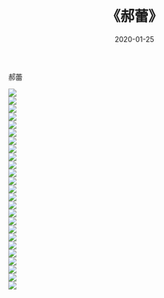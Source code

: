 ﻿---
layout: post
title:  《郝蕾》
date:   2020-01-25
img: http://pic.660000.xyz/1:/壁纸/明星魅力/华人明星/郝蕾/000.jpg
categories: [美女, 清纯, 唯美]
---

郝蕾

 ![](http://pic.660000.xyz/1:/壁纸/明星魅力/华人明星/郝蕾/001.jpg) <br>![](http://pic.660000.xyz/1:/壁纸/明星魅力/华人明星/郝蕾/002.jpg) <br>![](http://pic.660000.xyz/1:/壁纸/明星魅力/华人明星/郝蕾/003.jpg) <br>![](http://pic.660000.xyz/1:/壁纸/明星魅力/华人明星/郝蕾/004.jpg) <br>![](http://pic.660000.xyz/1:/壁纸/明星魅力/华人明星/郝蕾/005.jpg) <br>![](http://pic.660000.xyz/1:/壁纸/明星魅力/华人明星/郝蕾/006.jpg) <br>![](http://pic.660000.xyz/1:/壁纸/明星魅力/华人明星/郝蕾/007.jpg) <br>![](http://pic.660000.xyz/1:/壁纸/明星魅力/华人明星/郝蕾/008.jpg) <br>![](http://pic.660000.xyz/1:/壁纸/明星魅力/华人明星/郝蕾/009.jpg) <br>![](http://pic.660000.xyz/1:/壁纸/明星魅力/华人明星/郝蕾/010.jpg) <br>![](http://pic.660000.xyz/1:/壁纸/明星魅力/华人明星/郝蕾/011.jpg) <br>![](http://pic.660000.xyz/1:/壁纸/明星魅力/华人明星/郝蕾/012.jpg) <br>![](http://pic.660000.xyz/1:/壁纸/明星魅力/华人明星/郝蕾/013.jpg) <br>![](http://pic.660000.xyz/1:/壁纸/明星魅力/华人明星/郝蕾/014.jpg) <br>![](http://pic.660000.xyz/1:/壁纸/明星魅力/华人明星/郝蕾/015.jpg) <br>![](http://pic.660000.xyz/1:/壁纸/明星魅力/华人明星/郝蕾/016.jpg) <br>![](http://pic.660000.xyz/1:/壁纸/明星魅力/华人明星/郝蕾/017.jpg) <br>![](http://pic.660000.xyz/1:/壁纸/明星魅力/华人明星/郝蕾/018.jpg) <br>![](http://pic.660000.xyz/1:/壁纸/明星魅力/华人明星/郝蕾/019.jpg) <br>![](http://pic.660000.xyz/1:/壁纸/明星魅力/华人明星/郝蕾/020.jpg) <br>![](http://pic.660000.xyz/1:/壁纸/明星魅力/华人明星/郝蕾/021.jpg) <br>![](http://pic.660000.xyz/1:/壁纸/明星魅力/华人明星/郝蕾/022.jpg) <br>![](http://pic.660000.xyz/1:/壁纸/明星魅力/华人明星/郝蕾/023.jpg) <br>![](http://pic.660000.xyz/1:/壁纸/明星魅力/华人明星/郝蕾/024.jpg) <br>![](http://pic.660000.xyz/1:/壁纸/明星魅力/华人明星/郝蕾/025.jpg) <br>